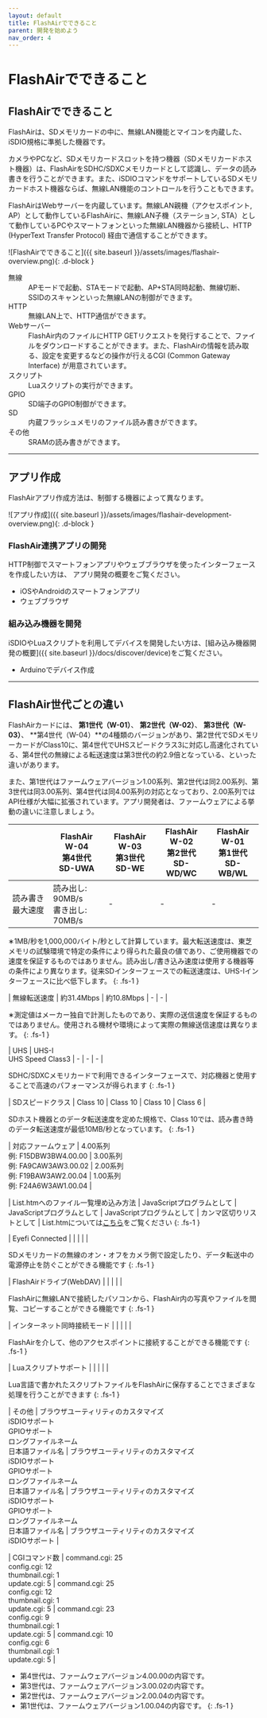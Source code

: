 ```yaml
---
layout: default
title: FlashAirでできること
parent: 開発を始めよう
nav_order: 4
---
```


# FlashAirでできること
## FlashAirでできること

FlashAirは、SDメモリカードの中に、無線LAN機能とマイコンを内蔵した、iSDIO規格に準拠した機器です。

カメラやPCなど、SDメモリカードスロットを持つ機器（SDメモリカードホスト機器）は、FlashAirをSDHC/SDXCメモリカードとして認識し、データの読み書きを行うことができます。また、iSDIOコマンドをサポートしているSDメモリカードホスト機器ならば、無線LAN機能のコントロールを行うこともできます。

FlashAirはWebサーバーを内蔵しています。無線LAN親機（アクセスポイント, AP）として動作しているFlashAirに、無線LAN子機（ステーション, STA）として動作しているPCやスマートフォンといった無線LAN機器から接続し、HTTP (HyperText Transfer Protocol) 経由で通信することができます。

![FlashAirでできること]({{ site.baseurl }}/assets/images/flashair-overview.png){: .d-block }

<dl>
	<dt>無線</dt>
	<dd>APモードで起動、STAモードで起動、AP+STA同時起動、無線切断、SSIDのスキャンといった無線LANの制御ができます。</dd>
	<dt>HTTP</dt>
	<dd>無線LAN上で、HTTP通信ができます。</dd>
	<dt>Webサーバー</dt>
	<dd>FlashAir内のファイルにHTTP
		GETリクエストを発行することで、ファイルをダウンロードすることができます。また、FlashAirの情報を読み取る、設定を変更するなどの操作が行えるCGI (Common Gateway
		Interface) が用意されています。
	</dd>
	<dt>スクリプト</dt>
	<dd>Luaスクリプトの実行ができます。</dd>
	<dt>GPIO</dt>
	<dd>SD端子のGPIO制御ができます。</dd>
	<dt>SD</dt>
	<dd>内蔵フラッシュメモリのファイル読み書きができます。</dd>
	<dt>その他</dt>
	<dd>SRAMの読み書きができます。</dd>
</dl>

---
## アプリ作成

FlashAirアプリ作成方法は、制御する機器によって異なります。

![アプリ作成]({{ site.baseurl }}/assets/images/flashair-development-overview.png){: .d-block }

### FlashAir連携アプリの開発
HTTP制御でスマートフォンアプリやウェブブラウザを使ったインターフェースを作成したい方は、 アプリ開発の概要をご覧ください。
- iOSやAndroidのスマートフォンアプリ
- ウェブブラウザ

### 組み込み機器を開発
iSDIOやLuaスクリプトを利用してデバイスを開発したい方は、[組み込み機器開発の概要]({{ site.baseurl }}/docs/discover/device)をご覧ください。
- Arduinoでデバイス作成

---
## FlashAir世代ごとの違い

FlashAirカードには、 **第1世代（W-01）**、 **第2世代（W-02）**、 **第3世代（W-03）**、 **第4世代（W-04）**の4種類のバージョンがあり、第2世代でSDメモリーカードがClass10に、第4世代でUHSスピードクラス3に対応し高速化されている、第4世代の無線による転送速度は第3世代の約2.9倍となっている、といった違いがあります。

また、第1世代はファームウェアバージョン1.00系列、第2世代は同2.00系列、第3世代は同3.00系列、第4世代は同4.00系列の対応となっており、2.00系列ではAPI仕様が大幅に拡張されています。アプリ開発者は、ファームウェアによる挙動の違いに注意しましょう。

|  | FlashAir W-04<br>第4世代<br>SD-UWA | FlashAir W-03<br>第3世代<br>SD-WE | FlashAir W-02<br>第2世代<br>SD-WD/WC | FlashAir W-01<br>第1世代<br>SD-WB/WL |
| - | ---------------------------------- | -------------------------------- | ------------------------------------ | ----------------------------------- | 
| 読み書き最大速度 | 読み出し: 90MB/s<br>書き出し: 70MB/s | - | - | - | 

∗1MB/秒を1,000,000バイト/秒として計算しています。最大転送速度は、東芝メモリの試験環境で特定の条件により得られた最良の値であり、ご使用機器での速度を保証するものではありません。読み出し/書き込み速度は使用する機器等の条件により異なります。従来SDインターフェースでの転送速度は、UHS-Iインターフェースに比べ低下します。
{: .fs-1 }

| 無線転送速度 | 約31.4Mbps | 約10.8Mbps | - | - |

∗測定値はメーカー独自で計測したものであり、実際の送信速度を保証するものではありません。使用される機材や環境によって実際の無線送信速度は異なります。
{: .fs-1 }

| UHS | UHS-I<br>UHS Speed Class3 | - | - | - |

SDHC/SDXCメモリカードで利用できるインターフェースで、対応機器と使用することで高速のパフォーマンスが得られます
{: .fs-1 }

| SDスピードクラス | Class 10 | Class 10 | Class 10 | Class 6 |

SDホスト機器とのデータ転送速度を定めた規格で、Class 10では、読み書き時のデータ転送速度が最低10MB/秒となっています。
{: .fs-1 }

| 対応ファームウェア | 4.00系列<br>例: F15DBW3BW4.00.00 | 3.00系列<br>例: FA9CAW3AW3.00.02 | 2.00系列<br>例: F19BAW3AW2.00.04 | 1.00系列<br>例: F24A6W3AW1.00.04 |

| List.htmへのファイル一覧埋め込み方法 | JavaScriptプログラムとして | JavaScriptプログラムとして | JavaScriptプログラムとして | カンマ区切りリストとして |
List.htmについては[こちら](doc/api/utility/)をご覧ください
{: .fs-1 }

| Eyefi Connected | <i class="fa fa-check text-green-300"></i> | <i class="fa fa-close text-red-300"></i> | <i class="fa fa-close text-red-300"></i> | <i class="fa fa-close text-red-300"></i> |

SDメモリカードの無線のオン・オフをカメラ側で設定したり、データ転送中の電源停止を防ぐことができる機能です
{: .fs-1 }

| FlashAirドライブ(WebDAV) | <i class="fa fa-check text-green-300"></i> | <i class="fa fa-check text-green-300"></i> | <i class="fa fa-close text-red-300"></i> | <i class="fa fa-close text-red-300"></i> | 

FlashAirに無線LANで接続したパソコンから、FlashAir内の写真やファイルを閲覧、コピーすることができる機能です
{: .fs-1 }

| インターネット同時接続モード | <i class="fa fa-check text-green-300"></i> | <i class="fa fa-check text-green-300"></i> | <i class="fa fa-check text-green-300"></i> | <i class="fa fa-close text-red-300"></i> | 

FlashAirを介して、他のアクセスポイントに接続することができる機能です
{: .fs-1 }

| Luaスクリプトサポート | <i class="fa fa-check text-green-300"></i> | <i class="fa fa-check text-green-300"></i> | <i class="fa fa-close text-red-300"></i> | <i class="fa fa-close text-red-300"></i> | 

Lua言語で書かれたスクリプトファイルをFlashAirに保存することでさまざまな処理を行うことができます
{: .fs-1 }

| その他 | ブラウザユーティリティのカスタマイズ<br>iSDIOサポート<br>GPIOサポート<br>ロングファイルネーム<br>日本語ファイル名 | ブラウザユーティリティのカスタマイズ<br>iSDIOサポート<br>GPIOサポート<br>ロングファイルネーム<br>日本語ファイル名 | ブラウザユーティリティのカスタマイズ<br>iSDIOサポート<br>GPIOサポート<br>ロングファイルネーム<br>日本語ファイル名 | ブラウザユーティリティのカスタマイズ<br>iSDIOサポート |

| CGIコマンド数 | command.cgi: 25<br>config.cgi: 12<br>thumbnail.cgi: 1<br>update.cgi: 5 | command.cgi: 25<br>config.cgi: 12<br>thumbnail.cgi: 1<br>update.cgi: 5 | command.cgi: 23<br>config.cgi: 9<br>thumbnail.cgi: 1<br>update.cgi: 5 | command.cgi: 10<br>config.cgi: 6<br>thumbnail.cgi: 1<br>update.cgi: 5 |

* 第4世代は、ファームウェアバージョン4.00.00の内容です。 
* 第3世代は、ファームウェアバージョン3.00.02の内容です。 
* 第2世代は、ファームウェアバージョン2.00.04の内容です。 
* 第1世代は、ファームウェアバージョン1.00.04の内容です。
{: .fs-1 }
